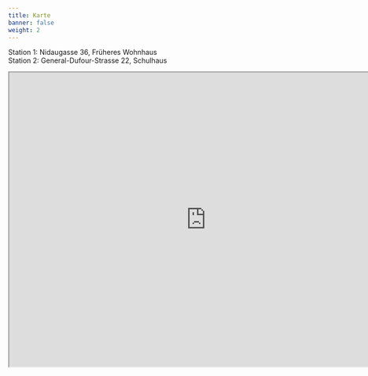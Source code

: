 ```yaml
---
title: Karte
banner: false
weight: 2
---
```


Station 1: Nidaugasse 36, Früheres Wohnhaus  
Station 2: General-Dufour-Strasse 22, Schulhaus

<iframe src="https://www.google.com/maps/d/embed?mid=1SYGCLLkloay8fxd6LUhv-DIqgxMrllLN" width="800" height="600"></iframe>